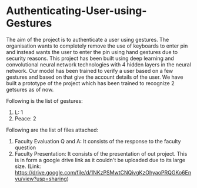 # Authenticating-User-using-Gestures

The aim of the project is to authenticate a user using gestures. The organisation wants to completely remove the use of keyboards to enter pin and instead wants the user to enter the pin using hand gestures due to security reasons. This project has been built using deep learning and convolutional neural network technologies with 4 hidden layers in the neural network. Our model has been trained to verify a user based on a few gestures and based on that give the account details of the user. We have built a prototype of the project which has been trained to recognize 2 getsures as of now.

Following is the list of gestures:
1) L: 1
2) Peace: 2

Following are the list of files attached:
1) Faculty Evaluation Q and A: It consists of the response to the faculty question
2) Faculty Presentation: It consists of the presentation of out project. This is in form a google drive link as it couldn't be uploaded due to its large size. (Link: https://drive.google.com/file/d/1NKzPSMwtCNQivgKzOhyaoPRQGKo6Enyu/view?usp=sharing)

